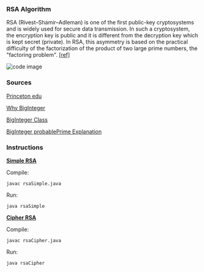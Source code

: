 ### RSA Algorithm
RSA (Rivest–Shamir–Adleman) is one of the first public-key cryptosystems and is widely used for secure data transmission. In such a cryptosystem, the encryption key is public and it is different from the decryption key which is kept secret (private). In RSA, this asymmetry is based on the practical difficulty of the factorization of the product of two large prime numbers, the "factoring problem". [[ref]](https://en.wikipedia.org/wiki/RSA_(cryptosystem))

![code image](https://github.com/sujay-mahadik/CL7/blob/master/ICS/Assignment1/code_snap.png)

### Sources

[Princeton edu](https://introcs.cs.princeton.edu/java/99crypto/RSA.java.html)

[Why BigInteger](https://www.geeksforgeeks.org/biginteger-class-in-java/)

[BigInteger Class](https://www.tutorialspoint.com/java/math/java_math_biginteger.htm)

[BigInteger probablePrime Explanation](https://www.tutorialspoint.com/java/math/biginteger_probableprime.htm)

### Instructions
[**Simple RSA**](https://github.com/sujay-mahadik/CL7/blob/master/ICS/Assignment1/rsaSimple.java)

Compile:

```
javac rsaSimple.java
```
Run:
```
java rsaSimple
```

[**Cipher RSA**](https://github.com/sujay-mahadik/CL7/blob/master/ICS/Assignment1/rsaCipher.java)

Compile:

```
javac rsaCipher.java
```
Run:
```
java rsaCipher
```